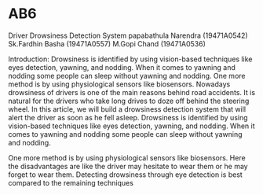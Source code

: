 # AB6 
Driver Drowsiness Detection System 
papabathula Narendra (19471A0542)
Sk.Fardhin Basha     (19471A0557)
M.Gopi Chand         (19471A0536)


Introduction:
Drowsiness is identified by using vision-based techniques like eyes detection, yawning, and nodding. When it comes to yawning and nodding some people can sleep without yawning and nodding. One more method is by using physiological sensors like biosensors.
Nowadays drowsiness of drivers is one of the main reasons behind road accidents. It is natural for the drivers who take long drives to doze off behind the steering wheel. In this article, we will build a drowsiness detection system that will alert the driver as soon as he fell asleep.
Drowsiness is identified by using vision-based techniques like eyes detection, yawning, and nodding. When it comes to yawning and nodding some people can sleep without yawning and nodding.

One more method is by using physiological sensors like biosensors. Here the disadvantages are like the driver may hesitate to wear them or he may forget to wear them. Detecting drowsiness through eye detection is best compared to the remaining techniques


